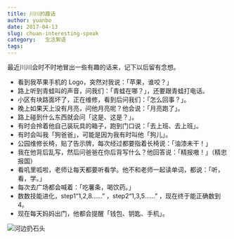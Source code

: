 ```yaml
---
title: 川川的趣话
author: yuanbo
date: 2017-04-13
slug: chuan-interesting-speak
category:   生活絮语
tags: 
---
```


最近川川会时不时地冒出一些有趣的话来，记下以后留有念想。

* 看到我苹果手机的 Logo，突然对我说：「苹果，谁咬？」
* 路上听到青蛙叫的声音，问我们：「青蛙在哪？」，还要跟青蛙打电话。
* 小区有块路面坏了，正在维修，看到后问我们：「怎么回事？」。
* 晚上如果天上没有月亮，问他月亮呢？他会说：「月亮跑了」。
* 路上碰到什么东西就会问「这是、这是？」。
* 有时会拎着他自己装玩具的箱子，跑到门口说：「去上班、去上班」。
* 有时会叫我「狗爸爸」，可能是因为我有时叫他「狗儿」。
* 公园维修长椅，贴了告示牌，每次经过都要指着长椅说：「油漆未干！」
* 我在他背后乱写，然后问爸爸在你后背写什么？他回答说：「精报嗷！」（精忠报国）
* 看叽里呱啦，老师让每天都要听看学。他不和老师一起读单词，都说：「听，看，学。」
* 每次去广场都会喊着：「吃薯条，喝饮药。」
* 数数技能进化，step1“1,2,8……” ，step2“1,3,5……” ，现在终于能正确数到4。
* 现在每天妈妈出门，他都会提醒「钱包、钥匙、手机」。

![河边扔石头](https://yuanbo.updog.co/gif/chuanchuan01.gif)